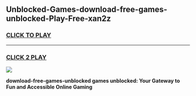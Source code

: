 
## Unblocked-Games-download-free-games-unblocked-Play-Free-xan2z
<h3>
<a href="https://premium76.site?title=download-free-games-unblocked&ref=18A1">CLICK TO PLAY</a></h3>
<hr>

<h3>
<a href="https://premium76.site?title=download-free-games-unblocked&ref=18A1">CLICK 2 PLAY</a>
  
</h3>

<a href="https://premium76.site?title=download-free-games-unblocked&ref=18A1"><img src="https://clearcache.store/games.png"></a>


**download-free-games-unblocked games unblocked: Your Gateway to Fun and Accessible Online Gaming**
